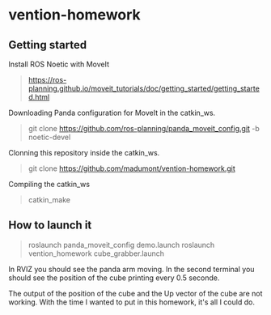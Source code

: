 # vention-homework

## Getting started
Install ROS Noetic with MoveIt
> https://ros-planning.github.io/moveit_tutorials/doc/getting_started/getting_started.html

Downloading Panda configuration for MoveIt in the catkin_ws.
> git clone https://github.com/ros-planning/panda_moveit_config.git -b noetic-devel

Clonning this repository inside the catkin_ws.
> git clone https://github.com/madumont/vention-homework.git

Compiling the catkin_ws
> catkin_make

## How to launch it

> roslaunch panda_moveit_config demo.launch
> roslaunch vention_homework cube_grabber.launch

In RVIZ you should see the panda arm moving.
In the second terminal you should see the position of the cube printing every 0.5 seconde.


The output of the position of the cube and the Up vector of the cube are not working. With the time I wanted to put in this homework, it's all I could do.
